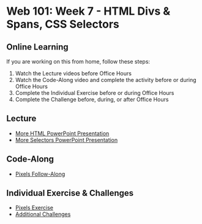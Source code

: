 # Web 101: Week 7 - HTML Divs & Spans, CSS Selectors

## Online Learning
If you are working on this from home, follow these steps:

1. Watch the Lecture videos before Office Hours
1. Watch the Code-Along video and complete the activity before or during Office Hours
1. Complete the Individual Exercise before or during Office Hours
1. Complete the Challenge before, during, or after Office Hours

## Lecture
- <a href="MoreHtml.pptx" target="_blank">More HTML PowerPoint Presentation</a>
- <a href="MoreSelectors.pptx" target="_blank">More Selectors PowerPoint Presentation</a>

## Code-Along
- [Pixels Follow-Along](PixelsFollowAlong.md)

## Individual Exercise & Challenges
- [Pixels Exercise](PixelsIndividual.md)
- [Additional Challenges](AdditionalChallenges.md)